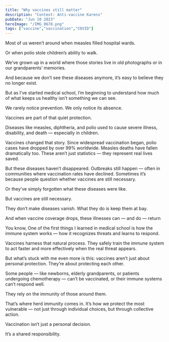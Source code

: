 ```yaml
---
title: "Why vaccines still matter"
description: "Context: Anti-vaccine Karens"
pubDate: "Jun 10 2023"
heroImage: "/IMG_0678.png"
tags: ["vaccine","vaccination","COVID"]
---
```


Most of us weren’t around when measles filled hospital wards.

Or when polio stole children’s ability to walk.



We’ve grown up in a world where those stories live in old photographs or in our grandparents’ memories.

And because we don’t see these diseases anymore, it’s easy to believe they no longer exist.



But as I’ve started medical school, I’m beginning to understand how much of what keeps us healthy isn’t something we can see.

We rarely notice prevention. We only notice its absence.



Vaccines are part of that quiet protection.



Diseases like measles, diphtheria, and polio used to cause severe illness, disability, and death — especially in children.

Vaccines changed that story. Since widespread vaccination began, polio cases have dropped by over 99% worldwide. Measles deaths have fallen dramatically too. These aren’t just statistics — they represent real lives saved.



But these diseases haven’t disappeared. Outbreaks still happen — often in communities where vaccination rates have declined. Sometimes it’s because people question whether vaccines are still necessary.

Or they’ve simply forgotten what these diseases were like.



But vaccines are still necessary.



They don’t make diseases vanish. What they do is keep them at bay.

And when vaccine coverage drops, these illnesses can — and do — return



You know, One of the first things I learned in medical school is how the immune system works — how it recognizes threats and learns to respond.

Vaccines harness that natural process. They safely train the immune system to act faster and more effectively when the real threat appears.



But what’s stuck with me even more is this: vaccines aren’t just about personal protection. They’re about protecting each other.



Some people — like newborns, elderly grandparents, or patients undergoing chemotherapy — can’t be vaccinated, or their immune systems can’t respond well.

They rely on the immunity of those around them.



That’s where herd immunity comes in. It’s how we protect the most vulnerable — not just through individual choices, but through collective action.



Vaccination isn’t just a personal decision.


It’s a shared responsibility.


